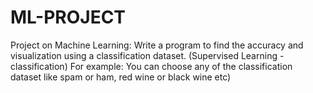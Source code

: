 # ML-PROJECT
Project on Machine Learning:
Write a program to find the accuracy and visualization using a classification dataset. (Supervised Learning - classification) 
For example: You can choose any of the classification dataset like spam or ham, red wine or black wine etc) 
